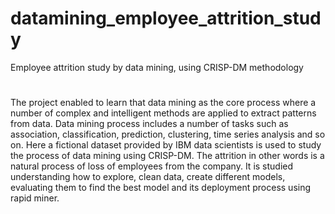 # datamining_employee_attrition_study
Employee attrition study by data mining, using CRISP-DM methodology
#
The project enabled to learn that data mining as the core process where a
number of complex and intelligent methods are applied to extract patterns
from data. Data mining process includes a number of tasks such as
association, classification, prediction, clustering, time series analysis and so
on. Here a fictional dataset provided by IBM data scientists is used to study
the process of data mining using CRISP-DM. The attrition in other words is
a natural process of loss of employees from the company. It is studied
understanding how to explore, clean data, create different models,
evaluating them to find the best model and its deployment process using
rapid miner.
